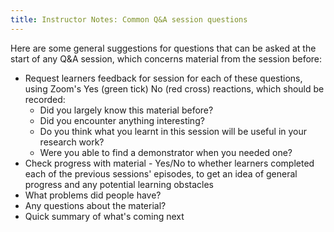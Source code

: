 ```yaml
---
title: Instructor Notes: Common Q&A session questions
---
```


Here are some general suggestions for questions that can be asked at the start of any Q&A session, which concerns material from the session before:

- Request learners feedback for session for each of these questions, using Zoom's Yes (green tick) No (red cross) reactions, which should be recorded:
    - Did you largely know this material before?
    - Did you encounter anything interesting?
    - Do you think what you learnt in this session will be useful in your research work?
    - Were you able to find a demonstrator when you needed one?
- Check progress with material - Yes/No to whether learners completed each of the previous sessions' episodes, to get an idea of general progress and any potential learning obstacles
- What problems did people have?
- Any questions about the material?
- Quick summary of what's coming next